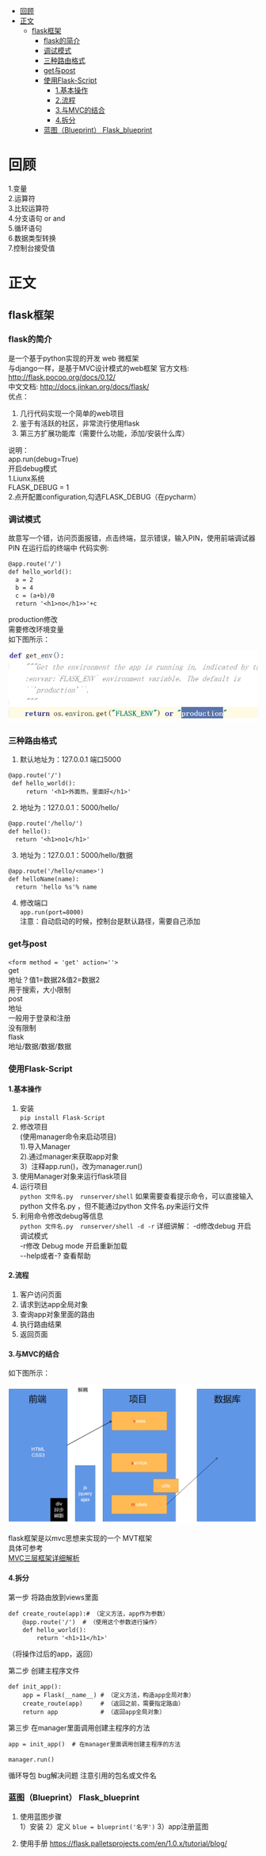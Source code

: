 <!-- TOC -->

- [回顾](#回顾)
- [正文](#正文)
    - [flask框架](#flask框架)
        - [flask的简介](#flask的简介)
        - [调试模式](#调试模式)
        - [三种路由格式](#三种路由格式)
        - [get与post](#get与post)
        - [使用Flask-Script](#使用flask-script)
            - [1.基本操作](#1基本操作)
            - [2.流程](#2流程)
            - [3.与MVC的结合](#3与mvc的结合)
            - [4.拆分](#4拆分)
        - [蓝图（Blueprint） Flask_blueprint](#蓝图blueprint-flask_blueprint)

<!-- /TOC -->

# 回顾
1.变量  
2.运算符  
3.比较运算符  
4.分支语句 or and  
5.循环语句  
6.数据类型转换  
7.控制台接受值  

# 正文
## flask框架
### flask的简介
是一个基于python实现的开发 web 微框架  
与django一样，是基于MVC设计模式的web框架
官方文档: http://flask.pocoo.org/docs/0.12/  
中文文档: http://docs.jinkan.org/docs/flask/  
优点：  
1. 几行代码实现一个简单的web项目  
2. 鉴于有活跃的社区，非常流行使用flask  
3. 第三方扩展功能库（需要什么功能，添加/安装什么库）  

说明：  
app.run(debug=True)</br>
开启debug模式</br>
1.Liunx系统</br>
FLASK_DEBUG = 1 </br>
2.点开配置configuration,勾选FLASK_DEBUG（在pycharm）  

### 调试模式
故意写一个错，访问页面报错，点击终端，显示错误，输入PIN，使用前端调试器  
PIN 在运行后的终端中
代码实例:  
```
@app.route('/')
def hello_world():
  a = 2
  b = 4
  c = (a+b)/0
  return '<h1>no</h1>>'+c

```  
production修改  
需要修改环境变量  
如下图所示：  
 
![avatar](/智能识别/pic/production修改.png)

### 三种路由格式  

1. 默认地址为：127.0.0.1 端口5000  
```
@app.route('/') 
 def hello_world():
     return '<h1>外面热，里面好</h1>'
```
2. 地址为：127.0.0.1：5000/hello/  
```
@app.route('/hello/') 
def hello():
  return '<h1>no1</h1>'
```
3. 地址为：127.0.0.1：5000/hello/数据  
```
@app.route('/hello/<name>') 
def helloName(name):
  return 'hello %s'% name
```  
4. 修改端口  
`app.run(port=8000)`  
注意：自动启动的时候，控制台是默认路径，需要自己添加  
### get与post
`<form method = 'get' action=''>`  
get  
地址？值1=数据2&值2=数据2  
用于搜索，大小限制  
post  
地址  
一般用于登录和注册  
没有限制  
flask  
地址/数据/数据/数据  

### 使用Flask-Script  
#### 1.基本操作
1. 安装  
`pip install Flask-Script`  
2. 修改项目  
(使用manager命令来启动项目)  
1).导入Manager  
2).通过manager来获取app对象  
3）注释app.run()，改为manager.run()  
3. 使用Manager对象来运行flask项目  
4. 运行项目  
`python 文件名.py  runserver/shell`
  如果需要查看提示命令，可以直接输入python 文件名.py ，但不能通过python 文件名.py来运行文件  
5. 利用命令修改debug等信息  
`python 文件名.py  runserver/shell -d -r`
    详细讲解：
        -d修改debug                开启调试模式  
        -r修改 Debug mode        开启重新加载  
        --help或者-?                 查看帮助  

#### 2.流程  
1. 客户访问页面  
2. 请求到达app全局对象  
3. 查询app对象里面的路由  
4. 执行路由结果  
5. 返回页面  

#### 3.与MVC的结合
如下图所示：  
 
![avatar](/智能识别/pic/mvc.png)


flask框架是以mvc思想来实现的一个  MVT框架  
具体可参考   
[MVC三层框架详细解析](https://blog.csdn.net/lqz790192593/article/details/72782341?utm_medium=distribute.pc_relevant_t0.none-task-blog-BlogCommendFromMachineLearnPai2-1.nonecase&depth_1-utm_source=distribute.pc_relevant_t0.none-task-blog-BlogCommendFromMachineLearnPai2-1.nonecase)

#### 4.拆分
第一步 将路由放到views里面  
```
def create_route(app):# （定义方法，app作为参数） 
    @app.route('/')  # （使用这个参数进行操作）
    def hello_world():
        return '<h1>11</h1>'
```  
   （将操作过后的app，返回）

第二步 创建主程序文件  
```
def init_app():
    app = Flask(__name__) # （定义方法，构造app全局对象）
    create_route(app)     # （返回之前，需要指定路由）
    return app            # （返回app全局对象） 
```  

第三步 在manager里面调用创建主程序的方法
```
app = init_app()  # 在manager里面调用创建主程序的方法
```
`manager.run()`  

循环导包 bug解决问题 注意引用的包名或文件名


### 蓝图（Blueprint） Flask_blueprint

1. 使用蓝图步骤  
1）安装
2）定义
`blue = blueprint('名字')`
3）app注册蓝图
    
2. 使用手册
https://flask.palletsprojects.com/en/1.0.x/tutorial/blog/